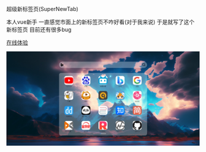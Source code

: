 超级新标签页(SuperNewTab)

本人vue新手
一直感觉市面上的新标签页不咋好看(对于我来说)
于是就写了这个新标签页
目前还有很多bug


 [在线体验](https://super-new-tab.vercel.app/)  

![image](https://github.com/psmg123/SuperNewTab/blob/main/public/1.jpeg)
